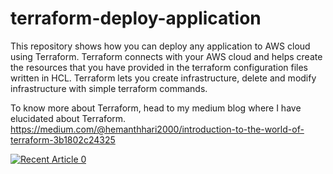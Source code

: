 # terraform-deploy-application

This repository shows how you can deploy any application to AWS cloud using Terraform. Terraform connects with your AWS cloud and helps create the resources that you have provided in the terraform configuration files written in HCL. Terraform lets you create infrastructure, delete and modify infrastructure with simple terraform commands. 

To know more about Terraform, head to my medium blog where I have elucidated about Terraform.
https://medium.com/@hemanthhari2000/introduction-to-the-world-of-terraform-3b1802c24325
 
 <a target="_blank" href="https://github-readme-medium-card-five.vercel.app/api/medium/hemanthhari2000?index=0&mode=heman"><img src="https://github-readme-medium-card-five.vercel.app/api/medium/hemanthhari2000?index=0&mode=heman" alt="Recent Article 0">

